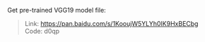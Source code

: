 Get pre-trained VGG19 model file:
>Link: https://pan.baidu.com/s/1KooujW5YLYh0IK9HxBECbg   
>Code: d0qp